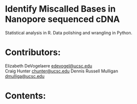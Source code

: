 # Identify Miscalled Bases in Nanopore sequenced cDNA 
Statistical analysis in R. Data polishing and wrangling in Python.


Contributors:
================================================================================
Elizabeth DeVogelaere            edevogel@ucsc.edu   
Craig Hunter                chunter@ucsc.edu 
Dennis Russell Mulligan     dmulliga@ucsc.edu 


Contents:
================================================================================


